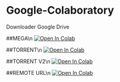 # Google-Colaboratory
Downloader Google Drive

##MEGA\n
[![Open In Colab](https://colab.research.google.com/assets/colab-badge.svg)](https://colab.research.google.com/gist/whxxyu/f8db6e1f8288cc361d3a474e91d7c254/mega-to-google-drive-downloader.ipynb)

##TORRENT\n
[![Open In Colab](https://colab.research.google.com/assets/colab-badge.svg)](https://colab.research.google.com/gist/whxxyu/76e28bc6cea0b8692243c348266e2235/torrent-to-google-drive-downloader.ipynb)

##TORRENT V2\n
[![Open In Colab](https://colab.research.google.com/assets/colab-badge.svg)](https://colab.research.google.com/gist/whxxyu/7a452a51398a703e86bfe895733c6e4b/torrent-to-google-drive-downloader-v2.ipynb)

##REMOTE URL\n
[![Open In Colab](https://colab.research.google.com/assets/colab-badge.svg)](https://colab.research.google.com/gist/whxxyu/9c1e93dfffb78afbb3819ed6f4e6b2a4/any-url-transfer-to-google-drive.ipynb)
